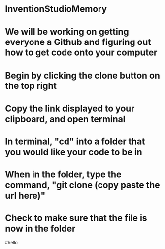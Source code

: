 # InventionStudioMemory
# We will be working on getting everyone a Github and figuring out how to get code onto your computer

# Begin by clicking the clone button on the top right
# Copy the link displayed to your clipboard, and open terminal

# In terminal, "cd" into a folder that you would like your code to be in
# When in the folder, type the command, "git clone (copy paste the url here)"
# Check to make sure that the file is now in the folder
#hello
